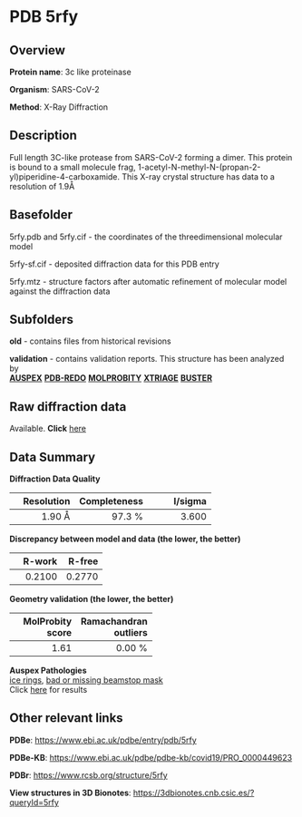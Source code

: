 # PDB 5rfy

## Overview

**Protein name**: 3c like proteinase

**Organism**: SARS-CoV-2

**Method**: X-Ray Diffraction

## Description

Full length 3C-like protease from SARS-CoV-2 forming a dimer. This protein is bound to a small molecule frag, 1-acetyl-N-methyl-N-(propan-2-yl)piperidine-4-carboxamide. This X-ray crystal structure has data to a resolution of 1.9Å

## Basefolder

5rfy.pdb and 5rfy.cif - the coordinates of the threedimensional molecular model

5rfy-sf.cif - deposited diffraction data for this PDB entry

5rfy.mtz - structure factors after automatic refinement of molecular model against the diffraction data

## Subfolders



**old** - contains files from historical revisions

**validation** - contains validation reports. This structure has been analyzed by <br>[**AUSPEX**](https://github.com/thorn-lab/coronavirus_structural_task_force/tree/master/pdb/3c_like_proteinase/SARS-CoV-2/5rfy/validation/auspex) [**PDB-REDO**](https://github.com/thorn-lab/coronavirus_structural_task_force/tree/master/pdb/3c_like_proteinase/SARS-CoV-2/5rfy/validation/pdb-redo) [**MOLPROBITY**](https://github.com/thorn-lab/coronavirus_structural_task_force/tree/master/pdb/3c_like_proteinase/SARS-CoV-2/5rfy/validation/molprobity) [**XTRIAGE**](https://github.com/thorn-lab/coronavirus_structural_task_force/blob/master/pdb/3c_like_proteinase/SARS-CoV-2/5rfy/validation/Xtriage_output.log) [**BUSTER**](https://www.globalphasing.com/buster/wiki/index.cgi?Covid19Pdb5RFY) 



## Raw diffraction data

Available. **Click** [here](https://zenodo.org/record/3731546) 

## Data Summary
**Diffraction Data Quality**

|   | Resolution | Completeness| I/sigma |
|---|-------------:|----------------:|--------------:|
|   |1.90 Å|97.3  %|<img width=50/>3.600|

**Discrepancy between model and data (the lower, the better)**

|   | **R-work**| **R-free**   
|---|-------------:|----------------:|           
||  0.2100|  0.2770|

**Geometry validation (the lower, the better)**

|   |**MolProbity<br>score**| **Ramachandran<br>outliers** 
|---|-------------:|----------------:|
||  1.61|  0.00 %|

**Auspex Pathologies**<br> [ice rings](https://www.auspex.de/pathol/#1), [bad or missing beamstop mask](https://www.auspex.de/pathol/#2)<br>Click [here](https://github.com/thorn-lab/coronavirus_structural_task_force/blob/master/pdb/3c_like_proteinase/SARS-CoV-2/5rfy/validation/auspex/5rfy_auspex_comments.txt)  for results

 



## Other relevant links 
**PDBe**:  https://www.ebi.ac.uk/pdbe/entry/pdb/5rfy

**PDBe-KB**: https://www.ebi.ac.uk/pdbe/pdbe-kb/covid19/PRO_0000449623 
 
**PDBr**: https://www.rcsb.org/structure/5rfy 

**View structures in 3D Bionotes**: https://3dbionotes.cnb.csic.es/?queryId=5rfy

